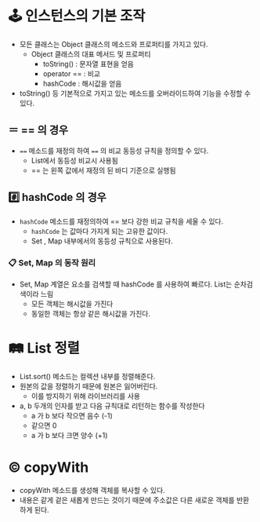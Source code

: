 #  🕹️ 인스턴스의 기본 조작
- 모든 클래스는 Object 클래스의 메소드와 프로퍼티를 가지고 있다.
	- Object 클래스의 대표 메서드 및 프로퍼티
		- toString() : 문자열 표현을 얻음
		- operator == : 비교
		- hashCode : 해시값을 얻음
- toString() 등 기본적으로 가지고 있는 메소드를 오버라이드하여 기능을 수정할 수 있다.

## ＝  == 의 경우
- `==` 메소드를 재정의 하여 `==` 의 비교 동등성 규칙을 정의할 수 있다.
	- List에서 동등성 비교시 사용됨
	- == 는 왼쪽 값에서 재정의 된 바디 기준으로 실행됨

##  #️⃣ hashCode 의 경우
- `hashCode` 메소드를 재정의하여 == 보다 강한 비교 규칙을 세울 수 있다.
	- `hashCode` 는 값마다 가지게 되는 고유한 값이다.
	- Set , Map 내부에서의 동등성 규칙으로 사용된다.

###  📋  Set, Map 의 동작 원리
- Set, Map 계열은 요소를 검색할 때 hashCode 를 사용하여 빠르다. List는 순차검색이라 느림
	- 모든 객체는 해시값을 가진다
	- 동일한 객체는 항상 같은 해시값을 가진다.

#  🛤️  List 정렬
- List.sort() 메소드는 컬렉션 내부를 정렬해준다.
- 원본의 값을 정렬하기 때문에 원본은 잃어버린다.
	- 이를 방지하기 위해 라이브러리를 사용
- a, b 두개의 인자를 받고 다음 규칙대로 리턴하는 함수를 작성한다
	- a 가 b 보다 작으면 음수 (-1)
	- 같으면 0
	- a 가 b 보다 크면 양수 (+1)

# ©  copyWith
- copyWith 메소드를 생성해 객체를 복사할 수 있다.
- 내용은 같게 겉은 새롭게 만드는 것이기 때문에 주소값은 다른 새로운 객체를 반환하게 된다.